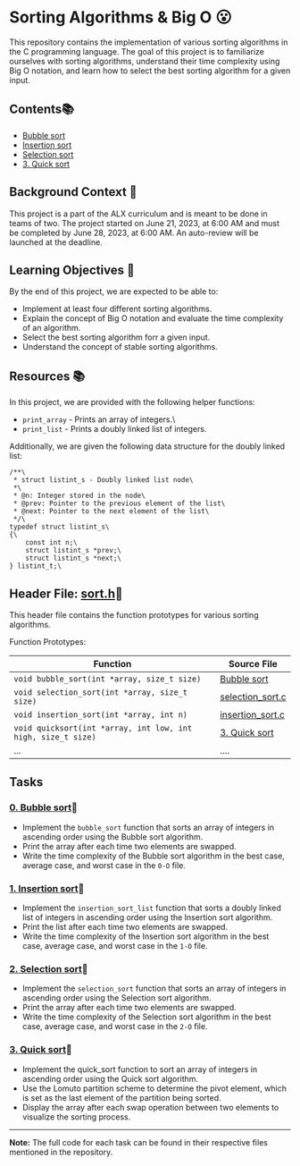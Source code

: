 # Sorting Algorithms & Big O 😮

This repository contains the implementation of various sorting algorithms in the C programming language. The goal of this project is to familiarize ourselves with sorting algorithms, understand their time complexity using Big O notation, and learn how to select the best sorting algorithm for a given input.

## Contents📚

- [Bubble sort](./0-bubble_sort.c) 
- [Insertion sort](./1-insertion_sort_list.c)
- [Selection sort](./2-selection_sort.c)
- [3. Quick sort](./3-quick_sort.c)

## Background Context 📝 

This project is a part of the ALX curriculum and is meant to be done in teams of two. The project started on June 21, 2023, at 6:00 AM and must be completed by June 28, 2023, at 6:00 AM. An auto-review will be launched at the deadline.

## Learning Objectives 📝 

By the end of this project, we are expected to be able to:

- Implement at least four different sorting algorithms.
- Explain the concept of Big O notation and evaluate the time complexity of an algorithm.
- Select the best sorting algorithm forr a given input.
- Understand the concept of stable sorting algorithms.

## Resources 📚 

In this project, we are provided with the following helper functions:

- `print_array` - Prints an array of integers.\
- `print_list` - Prints a doubly linked list of integers.

Additionally, we are given the following data structure for the doubly linked list:

```c\
/**\
 * struct listint_s - Doubly linked list node\
 *\
 * @n: Integer stored in the node\
 * @prev: Pointer to the previous element of the list\
 * @next: Pointer to the next element of the list\
 */\
typedef struct listint_s\
{\
    const int n;\
    struct listint_s *prev;\
    struct listint_s *next;\
} listint_t;\

```

## Header File: [sort.h](./sort.h)📁 

This header file contains the function prototypes for various sorting algorithms.

Function Prototypes:

| Function | Source File |
| -------- | ----------- |
| `void bubble_sort(int *array, size_t size)` | [Bubble sort](./0-bubble_sort.c) |
| `void selection_sort(int *array, size_t size)` | [selection_sort.c](selection_sort.c) |
| `void insertion_sort(int *array, int n)` | [insertion_sort.c](insertion_sort.c) |
| `void quicksort(int *array, int low, int high, size_t size)` | [3. Quick sort](./3-quick_sort.c) |
| ... | .... |


## Tasks

### [0. Bubble sort](./0-bubble_sort.c)🚀

- Implement the `bubble_sort` function that sorts an array of integers in ascending order using the Bubble sort algorithm.
- Print the array after each time two elements are swapped.
- Write the time complexity of the Bubble sort algorithm in the best case, average case, and worst case in the `0-O` file.

### [1. Insertion sort](./1-insertion_sort_list.c)🚀

- Implement the `insertion_sort_list` function that sorts a doubly linked list of integers in ascending order using the Insertion sort algorithm.
- Print the list after each time two elements are swapped.
- Write the time complexity of the Insertion sort algorithm in the best case, average case, and worst case in the `1-O` file.

### [2. Selection sort](./2-selection_sort.c)🚀

- Implement the `selection_sort` function that sorts an array of integers in ascending order using the Selection sort algorithm.
- Print the array after each time two elements are swapped.
- Write the time complexity of the Selection sort algorithm in the best case, average case, and worst case in the `2-O` file.

### [3. Quick sort](./3-quick_sort.c)🚀

- Implement the quick_sort function to sort an array of integers in ascending order using the Quick sort algorithm.
- Use the Lomuto partition scheme to determine the pivot element, which is set as the last element of the partition being sorted.
- Display the array after each swap operation between two elements to visualize the sorting process.

---

**Note:** The full code for each task can be found in their respective files mentioned in the repository.